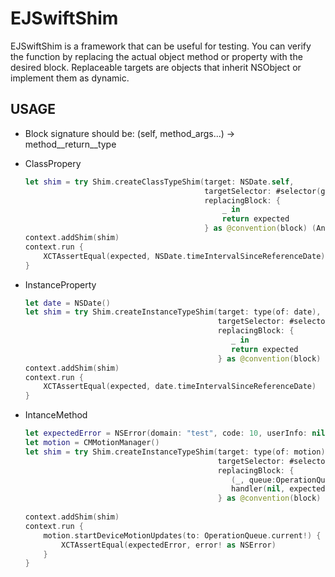 # EJSwiftShim
EJSwiftShim is a framework that can be useful for testing. You can verify the function by replacing the actual object method or property with the desired block. Replaceable targets are objects that inherit NSObject or implement them as dynamic.


## USAGE

- Block signature should be:  (self, method_args...) -> method__return__type
- ClassPropery

    ```swift
    let shim = try Shim.createClassTypeShim(target: NSDate.self,      
                                            targetSelector: #selector(getter: NSDate.timeIntervalSinceReferenceDate),  
                                            replacingBlock: {  
                                                _ in  
                                                return expected
                                            } as @convention(block) (Any)->Double )  
    context.addShim(shim)  
    context.run {  
        XCTAssertEqual(expected, NSDate.timeIntervalSinceReferenceDate)  
    }
    ```
- InstanceProperty
    ```swift
    let date = NSDate()  
    let shim = try Shim.createInstanceTypeShim(target: type(of: date),  
                                               targetSelector: #selector(getter: NSDate.timeIntervalSinceReferenceDate),  
                                               replacingBlock: {  
                                                  _ in  
                                                  return expected  
                                               } as @convention(block) (Any)->Double )  
    context.addShim(shim)  
    context.run {  
        XCTAssertEqual(expected, date.timeIntervalSinceReferenceDate)  
    }
    ```
- IntanceMethod
    ```swift
    let expectedError = NSError(domain: "test", code: 10, userInfo: nil)  
    let motion = CMMotionManager()  
    let shim = try Shim.createInstanceTypeShim(target: type(of: motion),  
                                               targetSelector: #selector(CMMotionManager.startDeviceMotionUpdates(to:withHandler:)),  
                                               replacingBlock: {  
                                                  (_, queue:OperationQueue, handler: CMDeviceMotionHandler) in  
                                                  handler(nil, expectedError)  
                                               } as @convention(block) (Any, OperationQueue, CMDeviceMotionHandler)->() )  
      
    context.addShim(shim)  
    context.run {  
        motion.startDeviceMotionUpdates(to: OperationQueue.current!) { (motion, error) in  
            XCTAssertEqual(expectedError, error! as NSError)  
        }  
    }
    ```
